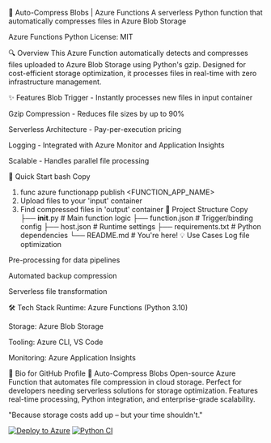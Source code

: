 📁 Auto-Compress Blobs | Azure Functions
A serverless Python function that automatically compresses files in Azure Blob Storage

Azure Functions
Python
License: MIT

🔍 Overview
This Azure Function automatically detects and compresses files uploaded to Azure Blob Storage using Python's gzip. Designed for cost-efficient storage optimization, it processes files in real-time with zero infrastructure management.

✨ Features
Blob Trigger - Instantly processes new files in input container

Gzip Compression - Reduces file sizes by up to 90%

Serverless Architecture - Pay-per-execution pricing

Logging - Integrated with Azure Monitor and Application Insights

Scalable - Handles parallel file processing

🚀 Quick Start
bash
Copy
1. func azure functionapp publish <FUNCTION_APP_NAME>
2. Upload files to your 'input' container
3. Find compressed files in 'output' container
📂 Project Structure
Copy
├── __init__.py            # Main function logic
├── function.json          # Trigger/binding config
├── host.json              # Runtime settings
├── requirements.txt       # Python dependencies
└── README.md              # You're here!
💡 Use Cases
Log file optimization

Pre-processing for data pipelines

Automated backup compression

Serverless file transformation

🛠️ Tech Stack
Runtime: Azure Functions (Python 3.10)

Storage: Azure Blob Storage

Tooling: Azure CLI, VS Code

Monitoring: Azure Application Insights

📝 Bio for GitHub Profile
🔧 Auto-Compress Blobs
Open-source Azure Function that automates file compression in cloud storage. Perfect for developers needing serverless solutions for storage optimization. Features real-time processing, Python integration, and enterprise-grade scalability.

"Because storage costs add up – but your time shouldn't."

[![Deploy to Azure](https://aka.ms/deploytoazurebutton)](https://portal.azure.com/#create/Microsoft.Template/uri/https%3A%2F%2Fraw.githubusercontent.com%2Fyour-repo%2Fmain%2Fdeploy.json)
[![Python CI](https://github.com/your-repo/auto-compress-blobs/actions/workflows/python-app.yml/badge.svg)](https://github.com/your-repo/auto-compress-blobs/actions)
